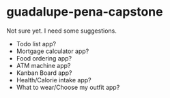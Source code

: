 # guadalupe-pena-capstone
Not sure yet. I need some suggestions.
- Todo list app?
- Mortgage calculator app?
- Food ordering app?
- ATM machine app?
- Kanban Board app?
- Health/Calorie intake app?
- What to wear/Choose my outfit app?
